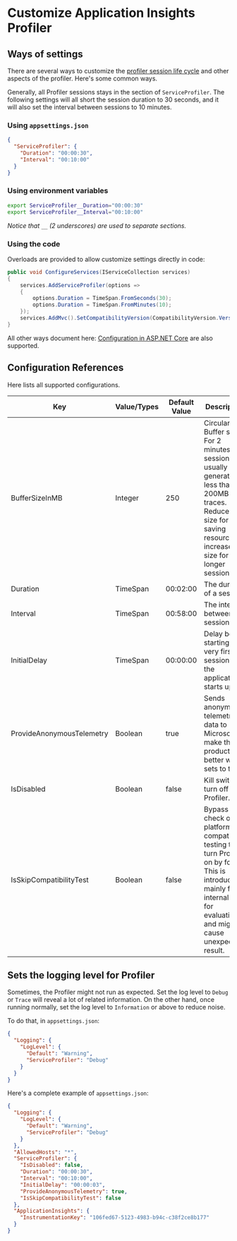 # Customize Application Insights Profiler

## Ways of settings

There are several ways to customize the [profiler session life cycle](./ProfilerSessions.md) and other aspects of the profiler. Here's some common ways.

Generally, all Profiler sessions stays in the section of `ServiceProfiler`. The following settings will all short the session duration to 30 seconds, and it will also set the interval between sessions to 10 minutes.

### Using `appsettings.json`

```json
{
  "ServiceProfiler": {
    "Duration": "00:00:30",
    "Interval": "00:10:00"
  }
}
```

### Using environment variables

```bash
export ServiceProfiler__Duration="00:00:30"
export ServiceProfiler__Interval="00:10:00"
```

_Notice that `__` (2 underscores) are used to separate sections._

### Using the code

Overloads are provided to allow customize settings directly in code:

```csharp
public void ConfigureServices(IServiceCollection services)
{
    services.AddServiceProfiler(options =>
    {
        options.Duration = TimeSpan.FromSeconds(30);
        options.Duration = TimeSpan.FromMinutes(10);
    });
    services.AddMvc().SetCompatibilityVersion(CompatibilityVersion.Version_2_1);
}
```

All other ways document here: [Configuration in ASP.NET Core](https://docs.microsoft.com/en-us/aspnet/core/fundamentals/configuration/?view=aspnetcore-2.2) are also supported.

## Configuration References

Here lists all supported configurations.

| Key                       | Value/Types | Default Value | Description                                                                                                                                                                   |
|---------------------------|-------------|---------------|-------------------------------------------------------------------------------------------------------------------------------------------------------------------------------|
| BufferSizeInMB            | Integer     | 250           | Circular Buffer size. For 2 minutes session, it usually generates less than 200MB traces. Reduce the size for saving resources, increase the size for longer sessions.            |
| Duration                  | TimeSpan    | 00:02:00      | The duration of a session.                                                                                                                                                    |
| Interval                  | TimeSpan    | 00:58:00      | The interval between sessions.                                                                                                                                                |
| InitialDelay              | TimeSpan    | 00:00:00      | Delay before starting the very first session after the application starts up.                                                                                                 |
| ProvideAnonymousTelemetry | Boolean     | true          | Sends anonymous telemetry data to Microsoft to make the product better when sets to true.                                                                                     |
| IsDisabled                | Boolean     | false         | Kill switch to turn off Profiler.                                                                                                                                             |
| IsSkipCompatibilityTest   | Boolean     | false         | Bypass the check of platform compatibility testing to turn Profiler on by force. This is introduced mainly for internal use for evaluation and might cause unexpected result. |

## Sets the logging level for Profiler

Sometimes, the Profiler might not run as expected. Set the log level to `Debug` or `Trace` will reveal a lot of related information. On the other hand, once running normally, set the log level to `Information` or above to reduce noise.

To do that, in `appsettings.json`:

```json
{
  "Logging": {
    "LogLevel": {
      "Default": "Warning",
      "ServiceProfiler": "Debug"
    }
  }
}
```

Here's a complete example of `appsettings.json`:

```json
{
  "Logging": {
    "LogLevel": {
      "Default": "Warning",
      "ServiceProfiler": "Debug"
    }
  },
  "AllowedHosts": "*",
  "ServiceProfiler": {
    "IsDisabled": false,
    "Duration": "00:00:30",
    "Interval": "00:10:00",
    "InitialDelay": "00:00:03",
    "ProvideAnonymousTelemetry": true,
    "IsSkipCompatibilityTest": false
  },
  "ApplicationInsights": {
    "InstrumentationKey": "106fed67-5123-4983-b94c-c38f2ce8b177"
  }
}
```